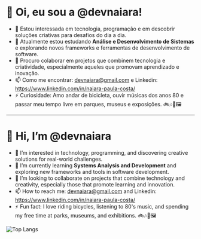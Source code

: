 # 👋 Oi, eu sou a @devnaiara!  

- 👀 Estou interessada em tecnologia, programação e em descobrir soluções criativas para desafios do dia a dia.  
- 🌱 Atualmente estou estudando **Análise e Desenvolvimento de Sistemas** e explorando novos frameworks e ferramentas de desenvolvimento de software.  
- 💞️ Procuro colaborar em projetos que combinem tecnologia e criatividade, especialmente aqueles que promovam aprendizado e inovação.  
- 📫 Como me encontrar: devnaiara@gmail.com e Linkedin: https://www.linkedin.com/in/naiara-paula-costa/
- ⚡ Curiosidade: Amo andar de bicicleta, ouvir músicas dos anos 80 e passar meu tempo livre em parques, museus e exposições. 🚲🎶🌳🖼️
---
# 👋 Hi, I’m @devnaiara  

- 👀 I’m interested in technology, programming, and discovering creative solutions for real-world challenges.  
- 🌱 I’m currently learning **Systems Analysis and Development** and exploring new frameworks and tools in software development.  
- 💞️ I’m looking to collaborate on projects that combine technology and creativity, especially those that promote learning and innovation.  
- 📫 How to reach me: devnaiara@gmail.com and Linkedin: https://www.linkedin.com/in/naiara-paula-costa/
- ⚡ Fun fact: I love riding bicycles, listening to 80's music, and spending my free time at parks, museums, and exhibitions. 🚲🎶🌳🖼️
  
![Top Langs](https://github-readme-stats.vercel.app/api/top-langs/?username=devnaiara&layout=compact&theme=radical)
